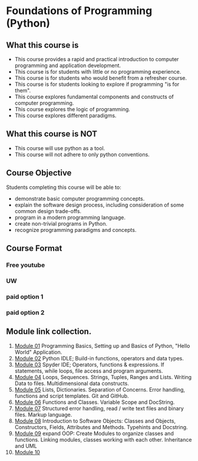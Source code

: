 # Foundations of Programming (Python)

## What this course is
- This course provides a rapid and practical introduction to computer programming and application development.
- This course is for students with little or no programming experience.
- This course is for students who would benefit from a refresher course.
- This course is for students looking to explore if programming "is for them".
- This course explores fundamental components and constructs of computer programming.
- This course explores the logic of programming.
- This course explores different paradigms.

## What this course is NOT
- This course will use python as a tool. 
- This course will not adhere to only python conventions.

## Course Objective
Students completing this course will be able to:
- demonstrate basic computer programming concepts.
- explain the software design process, including consideration of some common design trade-offs.
- program in a modern programming language.
- create non-trivial programs in Python.
- recognize programming paradigms and concepts.

## Course Format
### Free youtube

### UW

### paid option 1

### paid option 2

## Module link collection.

1. [Module 01](Module_01.md) Programming Basics, Setting up and Basics of Python, "Hello World" Application.
2. [Module 02](Module_02.md) Python IDLE; Build-in functions, operators and data types.
3. [Module 03](Module_03.md) Spyder IDE; Operators, functions & expressions. If statements, while loops, file access and program arguments.
4. [Module 04](Module_04.md) Loops, Sequences. Strings, Tuples, Ranges and Lists. Writing Data to files. Multidimensional data constructs.
5. [Module 05](Module_05.md) Lists, Dictionaries. Separation of Concerns. Error handling, functions and script templates. Git and GitHub.
6. [Module 06](Module_06.md) Functions and Classes. Variable Scope and DocString.
7. [Module 07](Module_07.md) Structured error handling, read / write text files and binary files. Markup language.
8. [Module 08](Module_08.md) Introduction to Software Objects: Classes and Objects, Constructors, Fields, Attributes and Methods. Typehints and Docstring.
9. [Module 09](Module_09.md) expand OOP: Create Modules to organize classes and functions. Linking modules, classes working with each other. Inheritance and UML
10. [Module 10](Module_10.md)

